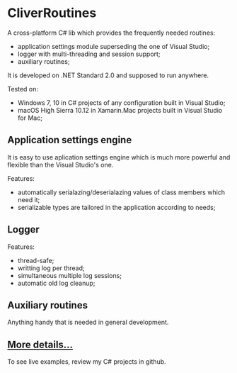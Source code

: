 # CliverRoutines

A cross-platform C# lib which provides the frequently needed routines:

- application settings module superseding the one of Visual Studio;
- logger with multi-threading and session support;
- auxiliary routines;

It is developed on .NET Standard 2.0 and supposed to run anywhere. 

Tested on:
- Windows 7, 10 in C# projects of any configuration built in Visual Studio;
- macOS High Sierra 10.12 in Xamarin.Mac projects built in Visual Studio for Mac;

## Application settings engine
It is easy to use aplication settings engine which is much more powerful and flexible than the Visual Studio's one.

Features:
- automatically serialazing/deserialazing values of class members which need it;
- serializable types are tailored in the application according to needs;

## Logger 
Features:
- thread-safe;
- writting log per thread;
- simultaneous multiple log sessions;
- automatic old log cleanup; 

## Auxiliary routines 
Anything handy that is needed in general development.


## [More details...](https://sergeystoyan.github.io/CliverRoutines/#1)

To see live examples, review my C# projects in github.
